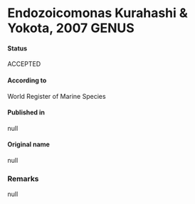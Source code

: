 Endozoicomonas Kurahashi & Yokota, 2007 GENUS
=======

#### Status
ACCEPTED

#### According to
World Register of Marine Species

#### Published in
null

#### Original name
null

### Remarks
null